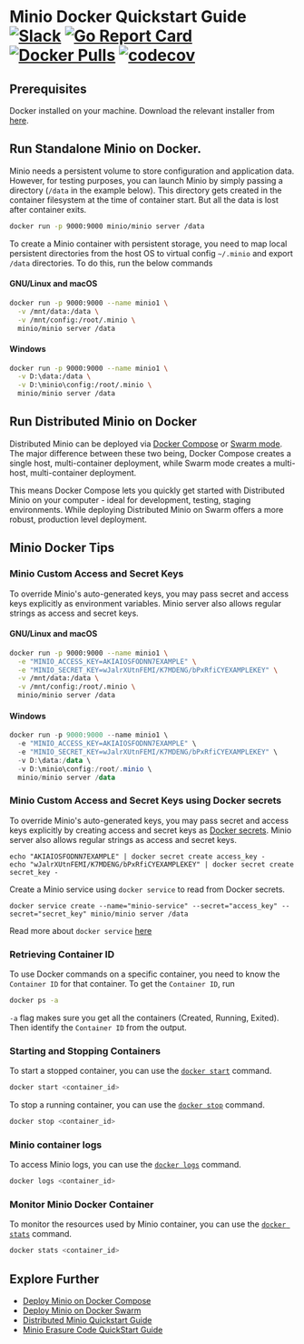 # Minio Docker Quickstart Guide [![Slack](https://slack.minio.io/slack?type=svg)](https://slack.minio.io) [![Go Report Card](https://goreportcard.com/badge/minio/minio)](https://goreportcard.com/report/minio/minio) [![Docker Pulls](https://img.shields.io/docker/pulls/minio/minio.svg?maxAge=604800)](https://hub.docker.com/r/minio/minio/) [![codecov](https://codecov.io/gh/minio/minio/branch/master/graph/badge.svg)](https://codecov.io/gh/minio/minio)

## Prerequisites
Docker installed on your machine. Download the relevant installer from [here](https://www.docker.com/community-edition#/download).

## Run Standalone Minio on Docker.
Minio needs a persistent volume to store configuration and application data. However, for testing purposes, you can launch Minio by simply passing a directory (`/data` in the example below). This directory gets created in the container filesystem at the time of container start. But all the data is lost after container exits.

```sh
docker run -p 9000:9000 minio/minio server /data
```

To create a Minio container with persistent storage, you need to map local persistent directories from the host OS to virtual config `~/.minio` and export `/data` directories. To do this, run the below commands

#### GNU/Linux and macOS
```sh
docker run -p 9000:9000 --name minio1 \
  -v /mnt/data:/data \
  -v /mnt/config:/root/.minio \
  minio/minio server /data
```

#### Windows
```sh
docker run -p 9000:9000 --name minio1 \
  -v D:\data:/data \
  -v D:\minio\config:/root/.minio \
  minio/minio server /data
```

## Run Distributed Minio on Docker
Distributed Minio can be deployed via [Docker Compose](https://docs.minio.io/docs/deploy-minio-on-docker-compose) or [Swarm mode](https://docs.minio.io/docs/deploy-minio-on-docker-swarm). The major difference between these two being, Docker Compose creates a single host, multi-container deployment, while Swarm mode creates a multi-host, multi-container deployment.

This means Docker Compose lets you quickly get started with Distributed Minio on your computer - ideal for development, testing, staging environments. While deploying Distributed Minio on Swarm offers a more robust, production level deployment.

## Minio Docker Tips

### Minio Custom Access and Secret Keys
To override Minio's auto-generated keys, you may pass secret and access keys explicitly as environment variables. Minio server also allows regular strings as access and secret keys.

#### GNU/Linux and macOS
```sh
docker run -p 9000:9000 --name minio1 \
  -e "MINIO_ACCESS_KEY=AKIAIOSFODNN7EXAMPLE" \
  -e "MINIO_SECRET_KEY=wJalrXUtnFEMI/K7MDENG/bPxRfiCYEXAMPLEKEY" \
  -v /mnt/data:/data \
  -v /mnt/config:/root/.minio \
  minio/minio server /data
```

#### Windows
```powershell
docker run -p 9000:9000 --name minio1 \
  -e "MINIO_ACCESS_KEY=AKIAIOSFODNN7EXAMPLE" \
  -e "MINIO_SECRET_KEY=wJalrXUtnFEMI/K7MDENG/bPxRfiCYEXAMPLEKEY" \
  -v D:\data:/data \
  -v D:\minio\config:/root/.minio \
  minio/minio server /data
```

### Minio Custom Access and Secret Keys using Docker secrets
To override Minio's auto-generated keys, you may pass secret and access keys explicitly by creating access and secret keys as [Docker secrets](https://docs.docker.com/engine/swarm/secrets/). Minio server also allows regular strings as access and secret keys.

```
echo "AKIAIOSFODNN7EXAMPLE" | docker secret create access_key -
echo "wJalrXUtnFEMI/K7MDENG/bPxRfiCYEXAMPLEKEY" | docker secret create secret_key -
```

Create a Minio service using `docker service` to read from Docker secrets.
```
docker service create --name="minio-service" --secret="access_key" --secret="secret_key" minio/minio server /data
```

Read more about `docker service` [here](https://docs.docker.com/engine/swarm/how-swarm-mode-works/services/)

### Retrieving Container ID
To use Docker commands on a specific container, you need to know the `Container ID` for that container. To get the `Container ID`, run

```sh
docker ps -a
```

`-a` flag makes sure you get all the containers (Created, Running, Exited). Then identify the `Container ID` from the output.

### Starting and Stopping Containers
To start a stopped container, you can use the [`docker start`](https://docs.docker.com/engine/reference/commandline/start/) command.

```sh
docker start <container_id>
```

To stop a running container, you can use the [`docker stop`](https://docs.docker.com/engine/reference/commandline/stop/) command.
```sh
docker stop <container_id>
```

### Minio container logs
To access Minio logs, you can use the [`docker logs`](https://docs.docker.com/engine/reference/commandline/logs/) command.

```sh
docker logs <container_id>
```

### Monitor Minio Docker Container
To monitor the resources used by Minio container, you can use the [`docker stats`](https://docs.docker.com/engine/reference/commandline/stats/) command.

```sh
docker stats <container_id>
```

## Explore Further

* [Deploy Minio on Docker Compose](https://docs.minio.io/docs/deploy-minio-on-docker-compose)
* [Deploy Minio on Docker Swarm](https://docs.minio.io/docs/deploy-minio-on-docker-swarm)
* [Distributed Minio Quickstart Guide](https://docs.minio.io/docs/distributed-minio-quickstart-guide)
* [Minio Erasure Code QuickStart Guide](https://docs.minio.io/docs/minio-erasure-code-quickstart-guide)
